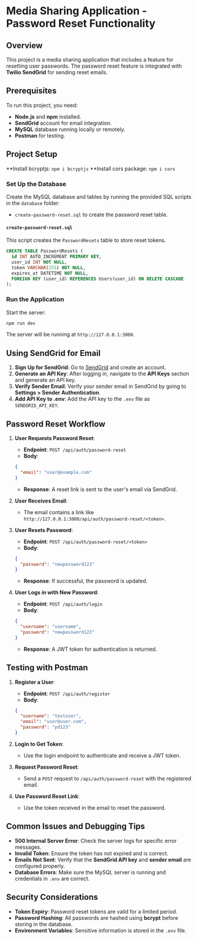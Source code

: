 # Media Sharing Application - Password Reset Functionality

## Overview
This project is a media sharing application that includes a feature for resetting user passwords. The password reset feature is integrated with **Twilio SendGrid** for sending reset emails.


## Prerequisites
To run this project, you need:
- **Node.js** and **npm** installed.
- **SendGrid** account for email integration.
- **MySQL** database running locally or remotely.
- **Postman** for testing.

## Project Setup
**Install bcryptjs: `npm i bcryptjs`
**Install cors package: `npm i cors`


### Set Up the Database
Create the MySQL database and tables by running the provided SQL scripts in the `database` folder:
- `create-password-reset.sql` to create the password reset table.

#### `create-password-reset.sql`
This script creates the `PasswordResets` table to store reset tokens.
```sql
CREATE TABLE PasswordResets (
  id INT AUTO_INCREMENT PRIMARY KEY,
  user_id INT NOT NULL,
  token VARCHAR(255) NOT NULL,
  expires_at DATETIME NOT NULL,
  FOREIGN KEY (user_id) REFERENCES Users(user_id) ON DELETE CASCADE
);
```

### Run the Application
Start the server:
```bash
npm run dev
```
The server will be running at `http://127.0.0.1:3000`.

## Using SendGrid for Email
1. **Sign Up for SendGrid**: Go to [SendGrid](https://sendgrid.com) and create an account.
2. **Generate an API Key**: After logging in, navigate to the **API Keys** section and generate an API key.
3. **Verify Sender Email**: Verify your sender email in SendGrid by going to **Settings > Sender Authentication**.
4. **Add API Key to .env**: Add the API key to the `.env` file as `SENDGRID_API_KEY`.

## Password Reset Workflow
1. **User Requests Password Reset**:
   - **Endpoint**: `POST /api/auth/password-reset`
   - **Body**:
   ```json
   {
     "email": "user@example.com"
   }
   ```
   - **Response**: A reset link is sent to the user's email via SendGrid.

2. **User Receives Email**:
   - The email contains a link like `http://127.0.0.1:3000/api/auth/password-reset/<token>`.

3. **User Resets Password**:
   - **Endpoint**: `POST /api/auth/password-reset/<token>`
   - **Body**:
   ```json
   {
     "password": "newpassword123"
   }
   ```
   - **Response**: If successful, the password is updated.

4. **User Logs in with New Password**:
   - **Endpoint**: `POST /api/auth/login`
   - **Body**:
   ```json
   {
     "username": "username",
     "password": "newpassword123"
   }
   ```
   - **Response**: A JWT token for authentication is returned.

## Testing with Postman
1. **Register a User**:
   - **Endpoint**: `POST /api/auth/register`
   - **Body**:
   ```json
   {
     "username": "testuser",
     "email": "user@user.com",
     "password": "pd123"
   }
   ```

2. **Login to Get Token**:
   - Use the login endpoint to authenticate and receive a JWT token.

3. **Request Password Reset**:
   - Send a `POST` request to `/api/auth/password-reset` with the registered email.

4. **Use Password Reset Link**:
   - Use the token received in the email to reset the password.

## Common Issues and Debugging Tips
- **500 Internal Server Error**: Check the server logs for specific error messages.
- **Invalid Token**: Ensure the token has not expired and is correct.
- **Emails Not Sent**: Verify that the **SendGrid API key** and **sender email** are configured properly.
- **Database Errors**: Make sure the MySQL server is running and credentials in `.env` are correct.

## Security Considerations
- **Token Expiry**: Password reset tokens are valid for a limited period.
- **Password Hashing**: All passwords are hashed using **bcrypt** before storing in the database.
- **Environment Variables**: Sensitive information is stored in the `.env` file.



